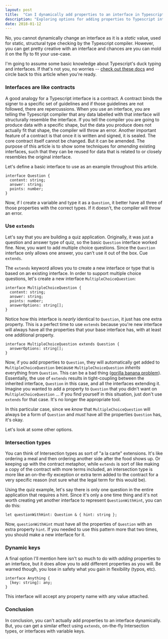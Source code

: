 ```yaml
---
layout: post
title:  "Can I dynamically add properties to an interface in Typescript?"
description: "Exploring options for adding properties to Typescript interfaces."
date: 2018-01-12
---
```


No, you cannot dynamically change an interface as it is a *static* value, used for static, structural type checking by the Typescript compiler.
However, you can get pretty creative with an interface and chances are you can mold it on the fly to fit your use-case.

I'm going to assume some basic knowledge about Typescript's duck typing and interfaces. If that's not you, no worries -- [check out these docs](https://www.typescriptlang.org/docs/handbook/interfaces.html) and circle back to this article when you're ready.

### Interfaces are like contracts

A good analogy for a Typescript interface is a contract. A contract binds the signer to a specific set of guidelines and if those guidelines are not followed, there are repercussions. When you use an interface, you are telling the Typescript compiler that any data labelled with that interface will structurally resemble the interface. If you tell the compiler you are going to produce data with a specific shape, but the data you produce does not actually fit that shape, the compiler will throw an error. Another important feature of a contract is that once it is written and signed, it is sealed. The core contract itself cannot be changed. But it can be amended. The purpose of this article is to show some techniques for *amending* existing interfaces, such that they can be reused for data that is related to or closely resembles the original interface.

Let's define a basic interface to use as an example throughout this article.

```
interface Question {
  content: string;
  answer: string;
  points: number;
}
```

Now, if I create a variable and type it as a `Question`, it better have all three of those properties with the correct types. If it doesn't, the compiler will throw an error.

### Use `extends`

Let's say that you are building a quiz application. Originally, it was just a question and answer type of quiz, so the basic `Question` interface worked fine. Now, you want to add multiple choice questions. Since the `Question` interface only allows one answer, you can't use it out of the box. Cue `extends`.

The `extends` keyword allows you to create a new interface or type that is based on an existing interface. In order to support multiple choice questions, let's create a new interface `MultipleChoiceQuestion`:

```
interface MultipleChoiceQuestion {
  content: string;
  answer: string;
  points: number;
  answerOptions: string[];
}
```

Notice how this interface is *nearly* identical to `Question`, it just has one extra property. This is a perfect time to use `extends` because you're new interface will always have all the properties that your base interface has, with at least one additional property.

```
interface MultipleChoiceQuestion extends Question {
  answerOptions: string[];
}
```

Now, if you add properties to `Question`, they will automatically get added to `MultipleChoiceQuestion` because `MultipleChoiceQuestion` *inherits* everything from `Question`. This can be a bad thing ([gorilla banana problem](https://www.google.com/search?q=gorilla+banana+problem&oq=gorilla+banana+problem)). Essentially, the use of `extends` results in tight-coupling between the inherited interface, `Question` in this case, and all the interfaces extending it. Imagine you wanted to add a property to `Question` that you didn't want on `MultipleChoiceQuestion` ... if you find yourself in this situation, just don't use `extends` for that case. It's no longer the appropriate tool.

In this particular case, since we *know* that `MultipleChoiceQuestion` will always be a form of `Question` and *must* have all the properties `Question` has, it's okay.

Let's look at some other options.

### Intersection types

You can think of Intersection types as sort of "a la carte" extensions. It's like ordering a meal and then ordering another side after the food shows up. Or keeping up with the contract metaphor, while `extends` is sort of like making a copy of the contract with more terms included, an intersection type is more like an on-the-fly exception or extra term added to the contract for a very specific reason (not sure what the legal term for this would be).

Using the quiz example, let's say there is only one question in the entire application that requires a hint. Since it's only a one time thing and it's not worth creating yet another interface to represent `QuestionWithHint`, you can do this:

```
let questionWithHint: Question & { hint: string };
```

Now, `questionWithHint` must have all the properties of `Question` with an extra property `hint`. If you needed to use this pattern more that two times, you should make a new interface for it.

### Dynamic keys

A final option I'll mention here isn't so much to do with *adding* properties to an interface, but it does allow you to add different properties as you will. Be warned though, you lose in safety what you gain in flexibility (typos, etc).

```
interface Anything {
  [key: string]: any;
}
```

This interface will accept any property name with any value attached.

### Conclusion

In conclusion, you can't actually add properties to an interface dynamically. But, you can get a similar effect using `extends`, on-the-fly Intersection types, or interfaces with variable keys.

